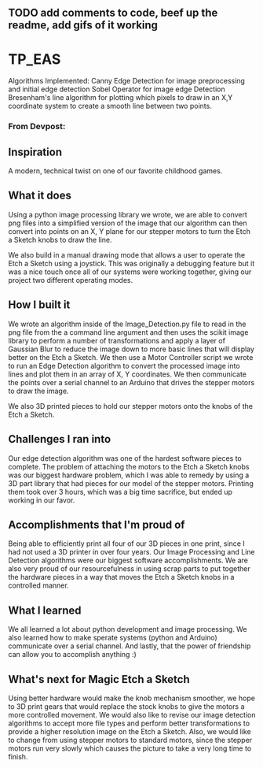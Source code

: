## TODO add comments to code, beef up the readme, add gifs of it working

# TP_EAS

Algorithms Implemented:
  Canny Edge Detection for image preprocessing and initial edge detection
  Sobel Operator for image edge Detection
  Bresenham's line algorithm for plotting which pixels to draw in an X,Y coordinate system to create a smooth line between two points.

### From Devpost:

## Inspiration
A modern, technical twist on one of our favorite childhood games.

## What it does
Using a python image processing library we wrote, we are able to convert png files into a simplified version of the image that our algorithm can then convert into points on an X, Y plane for our stepper motors to turn the Etch a Sketch knobs to draw the line.

We also build in a manual drawing mode that allows a user to operate the Etch a Sketch using a joystick. This was originally a debugging feature but it was a nice touch once all of our systems were working together, giving our project two different operating modes.  

## How I built it
We wrote an algorithm inside of the Image_Detection.py file to read in the png file from the a command line argument and then uses the scikit image library to perform a number of transformations and apply a layer of Gaussian Blur to reduce the image down to more basic lines that will display better on the Etch a Sketch. We then use a Motor Controller script we wrote to run an Edge Detection algorithm to convert the processed image into lines and plot them in an array of X, Y coordinates. We then communicate the points over a serial channel to an Arduino that drives the stepper motors to draw the image.

We also 3D printed pieces to hold our stepper motors onto the knobs of the Etch a Sketch.

## Challenges I ran into

Our edge detection algorithm was one of the hardest software pieces to complete. The problem of attaching the motors to the Etch a Sketch knobs was our biggest hardware problem, which I was able to remedy by using a 3D part library that had pieces for our model of the stepper motors. Printing them took over 3 hours, which was a big time sacrifice, but ended up working in our favor.

## Accomplishments that I'm proud of

Being able to efficiently print all four of our 3D pieces in one print, since I had not used a 3D printer in over four years.
Our Image Processing and Line Detection algorithms were our biggest software accomplishments. We are also very proud of our resourcefulness in using scrap parts to put together the hardware pieces in a way that moves the Etch a Sketch knobs in a controlled manner.  

## What I learned

We all learned a lot about python development and image processing. We also learned how to make sperate systems (python and Arduino) communicate over a serial channel. And lastly, that the power of friendship can allow you to accomplish anything :)

## What's next for Magic Etch a Sketch
Using better hardware would make the knob mechanism smoother, we hope to 3D print gears that would replace the stock knobs to give the motors a more controlled movement. We would also like to revise our image detection algorithms to accept more file types and perform better transformations to provide a higher resolution image on the Etch a Sketch. Also, we would like to change from using stepper motors to standard motors, since the stepper motors run very slowly which causes the picture to take a very long time to finish.
